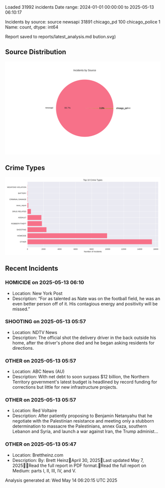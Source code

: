 
Loaded 31992 incidents
Date range: 2024-01-01 00:00:00 to 2025-05-13 06:10:17

Incidents by source:
source
newsapi           31891
chicago_pd          100
chicago_police        1
Name: count, dtype: int64

Report saved to reports/latest_analysis.md
bution.svg)

## Source Distribution
![Source Distribution](images/source_distribution.svg)

## Crime Types
![Crime Types](images/crime_types.svg)

## Recent Incidents

### HOMICIDE on 2025-05-13 06:10
- Location: New York Post
- Description: “For as talented as Nate was on the football field, he was an even better person off of it. His contagious energy and positivity will be missed.”


### SHOOTING on 2025-05-13 05:57
- Location: NDTV News
- Description: The official shot the delivery driver in the back outside his home, after the driver&#039;s phone died and he began asking residents for directions.


### OTHER on 2025-05-13 05:57
- Location: ABC News (AU)
- Description: With net debt to soon surpass $12 billion, the Northern Territory government's latest budget is headlined by record funding for corrections but little for new infrastructure projects.


### OTHER on 2025-05-13 05:57
- Location: Red Voltaire
- Description: After patiently proposing to Benjamin Netanyahu that he negotiate with the Palestinian resistance and meeting only a stubborn determination to massacre the Palestinians, annex Gaza, southern Lebanon and Syria, and launch a war against Iran, the Trump administ…


### OTHER on 2025-05-13 05:47
- Location: Brettheinz.com
- Description: By: Brett HeinzApril 30, 2025Last updated May 7, 2025Read the full report in PDF format.Read the full report on Medium: parts I, II, III, IV, and V.

Analysis generated at: Wed May 14 06:20:15 UTC 2025
